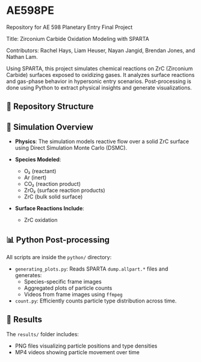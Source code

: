 # AE598PE
Repository for AE 598 Planetary Entry Final Project

Title: Zirconium Carbide Oxidation Modeling with SPARTA

Contributors: Rachel Hays, Liam Heuser, Nayan Jangid, Brendan Jones, and Nathan Lam.

Using SPARTA, this project simulates chemical reactions on ZrC (Zirconium Carbide) surfaces exposed to oxidizing gases. It analyzes surface reactions and gas-phase behavior in hypersonic entry scenarios. Post-processing is done using Python to extract physical insights and generate visualizations.

## 📁 Repository Structure


## 🔬 Simulation Overview

- **Physics**: The simulation models reactive flow over a solid ZrC surface using Direct Simulation Monte Carlo (DSMC).
- **Species Modeled**:
  - O₂ (reactant)
  - Ar (inert)
  - CO₂ (reaction product)
  - ZrO₂ (surface reaction products)
  - ZrC (bulk solid surface)

- **Surface Reactions Include**:
  - ZrC oxidation

## 📊 Python Post-processing

All scripts are inside the `python/` directory:

- `generating_plots.py`: Reads SPARTA `dump.allpart.*` files and generates:
  - Species-specific frame images
  - Aggregated plots of particle counts
  - Videos from frame images using `ffmpeg`
- `count.py`: Efficiently counts particle type distribution across time.


## 📂 Results

The `results/` folder includes:

- PNG files visualizing particle positions and type densities
- MP4 videos showing particle movement over time

